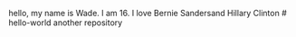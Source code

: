 hello, my name is Wade. I am 16. I love Bernie Sandersand Hillary Clinton # hello-world
another repository 
